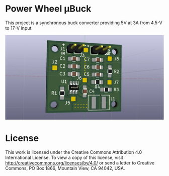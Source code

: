 # Power Wheel &#956;Buck

This project is a synchronous buck converter providing 5V at 3A from 4.5-V to 17-V input.

![power-wheel-ubuck-3d-a.png](images/power-wheel-ubuck-3d-a.png)

# License

This work is licensed under the Creative Commons Attribution 4.0 International License. To view a copy of this license, visit http://creativecommons.org/licenses/by/4.0/ or send a letter to Creative Commons, PO Box 1866, Mountain View, CA 94042, USA.
